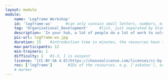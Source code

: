 ```yaml
---
layout: module
module:
    name: 'Logframe Workshop'
    id: 'logframe-ws'      #can only contain small letters, numbers, minus and underscore. needs to be the same as the file name
    tag: 'Organizational_Development'     #list, just separated by blank space, e.g. 'Web Open_Source'
    description: 'In your hub, a lot of people do a lot of work to solve a problem (or several problems). You also utilize other ressources, like material, data, electricity, etc. What is the impact you are aiming for with all these inputs, and how do connect your inputs with your impact? One model (which is also at the core of the structure of most grant proposals)  is the Logframe.' #Craft the logframe of your project
    pic-url: logframe-ws.jpg
    duration: 15    #introduction time in minutes, the resources have their own time blocks
    max-participants: 12
    min-trainers: 1
    difficulty: 2   #1-3, 1 is easyest
    license: '[CC-BY-SA 4.0](https://choosealicense.com/licenses/cc-by-sa-4.0/)'
    res: ['logframe']       #IDs of the resources. e.g. ['askotec'], or if more: ['askotec', 'ohg']
    # marker
---  
```

